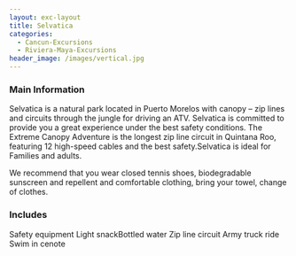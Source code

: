 ```yaml
---
layout: exc-layout
title: Selvatica
categories:
  - Cancun-Excursions
  - Riviera-Maya-Excursions
header_image: /images/vertical.jpg
---
```

### Main Information
Selvatica is a natural park located in Puerto Morelos with canopy – zip lines and circuits through the jungle for driving an ATV. Selvatica is committed to provide you a great experience under the best safety conditions. The Extreme Canopy Adventure is the longest zip line circuit in Quintana Roo, featuring 12 high-speed cables and the best safety.Selvatica is ideal for Families and adults.

We recommend that you wear closed tennis shoes, biodegradable sunscreen and repellent and comfortable clothing, bring your towel, change of clothes.

### Includes
Safety equipment
Light snackBottled water
Zip line circuit
Army truck ride
Swim in cenote